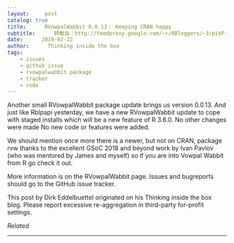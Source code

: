 ```yaml
---
layout:     post
catalog: true
title:      RVowpalWabbit 0.0.13： Keeping CRAN happy
subtitle:      转载自：http://feedproxy.google.com/~r/RBloggers/~3/pibP-eRanqo/
date:      2019-02-22
author:      Thinking inside the box
tags:
    - issues
    - github issue
    - rvowpalwabbit package
    - tracker
    - code
---
```







Another small RVowpalWabbit package update brings us version 0.0.13. And just like Rblpapi yesterday, we have a new RVowpalWabbit update to cope with staged installs which will be a new feature of R 3.6.0. No other changes were made No new code or features were added.

We should mention once more there is a newer, but not on CRAN, package rvw thanks to the excellent GSoC 2018 and beyond work by Ivan Pavlov (who was mentored by James and myself) so if you are into Vowpal Wabbit from R go check it out.

More information is on the RVowpalWabbit page. Issues and bugreports should go to the GitHub issue tracker.


This post by Dirk Eddelbuettel originated on his Thinking inside the box blog. Please report excessive re-aggregation in third-party for-profit settings.




*Related*








---
